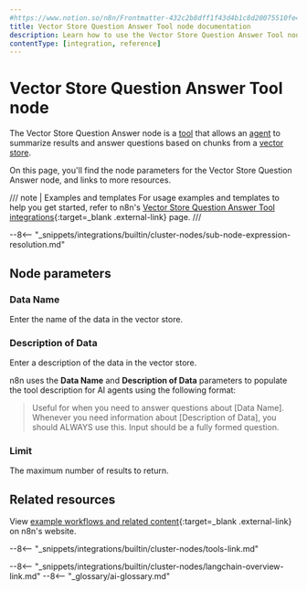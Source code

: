 ```yaml
---
#https://www.notion.so/n8n/Frontmatter-432c2b8dff1f43d4b1c8d20075510fe4
title: Vector Store Question Answer Tool node documentation
description: Learn how to use the Vector Store Question Answer Tool node in n8n. Follow technical documentation to integrate Vector Store Question Answer Tool node into your workflows.
contentType: [integration, reference]
---
```


# Vector Store Question Answer Tool node

The Vector Store Question Answer node is a [tool](/glossary.md#ai-tool) that allows an [agent](/glossary.md#ai-agent) to summarize results and answer questions based on chunks from a [vector store](/glossary.md#ai-vector-store). 

On this page, you'll find the node parameters for the Vector Store Question Answer node, and links to more resources.

/// note | Examples and templates
For usage examples and templates to help you get started, refer to n8n's [Vector Store Question Answer Tool integrations](https://n8n.io/integrations/vector-store-tool/){:target=_blank .external-link} page.
///	

--8<-- "_snippets/integrations/builtin/cluster-nodes/sub-node-expression-resolution.md"

## Node parameters

### Data Name

Enter the name of the data in the vector store.

### Description of Data

Enter a description of the data in the vector store.

n8n uses the **Data Name** and **Description of Data** parameters to populate the tool description for AI agents using the following format:

> Useful for when you need to answer questions about [Data Name]. Whenever you need information about [Description of Data], you should ALWAYS use this. Input should be a fully formed question.

### Limit

The maximum number of results to return.

## Related resources

View [example workflows and related content](https://n8n.io/integrations/vector-store-tool/){:target=_blank .external-link} on n8n's website.

--8<-- "_snippets/integrations/builtin/cluster-nodes/tools-link.md"

--8<-- "_snippets/integrations/builtin/cluster-nodes/langchain-overview-link.md"
--8<-- "_glossary/ai-glossary.md"
